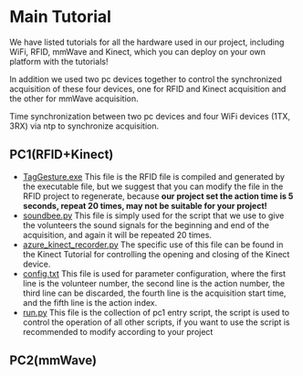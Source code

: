 # Main Tutorial

We have listed tutorials for all the hardware used in our project, including WiFi, RFID, mmWave and Kinect, which you can deploy on your own platform with the tutorials!

In addition we used two pc devices together to control the synchronized acquisition of these four devices, one for RFID and Kinect acquisition and the other for mmWave acquisition.

Time synchronization between two pc devices and four WiFi devices (1TX, 3RX) via ntp to synchronize acquisition.

## PC1(RFID+Kinect)

-  [TagGesture.exe](./assets/pc1/TagGesture.exe) This file is the RFID file is compiled and generated by the executable file, but we suggest that you can modify the file in the RFID project to regenerate, because **our project set the action time is 5 seconds, repeat 20 times, may not be suitable for your project!**
-  [soundbee.py](./assets/pc1/soundbee.py) This file is simply used for the script that we use to give the volunteers the sound signals for the beginning and end of the acquisition, and again it will be repeated 20 times.
-  [azure_kinect_recorder.py](./assets/pc1/azure_kinect_recorder.py) The specific use of this file can be found in the Kinect Tutorial for controlling the opening and closing of the Kinect device.
-  [config.txt](./assets/pc1/config.txt) This file is used for parameter configuration, where the first line is the volunteer number, the second line is the action number, the third line can be discarded, the fourth line is the acquisition start time, and the fifth line is the action index.
-  [run.py](./assets/pc1/run.py) This file is the collection of pc1 entry script, the script is used to control the operation of all other scripts, if you want to use the script is recommended to modify according to your project

## PC2(mmWave)

